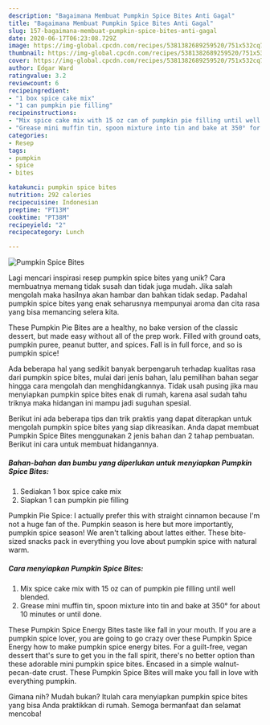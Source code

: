 ```yaml
---
description: "Bagaimana Membuat Pumpkin Spice Bites Anti Gagal"
title: "Bagaimana Membuat Pumpkin Spice Bites Anti Gagal"
slug: 157-bagaimana-membuat-pumpkin-spice-bites-anti-gagal
date: 2020-06-17T06:23:08.729Z
image: https://img-global.cpcdn.com/recipes/5381382689259520/751x532cq70/pumpkin-spice-bites-recipe-main-photo.jpg
thumbnail: https://img-global.cpcdn.com/recipes/5381382689259520/751x532cq70/pumpkin-spice-bites-recipe-main-photo.jpg
cover: https://img-global.cpcdn.com/recipes/5381382689259520/751x532cq70/pumpkin-spice-bites-recipe-main-photo.jpg
author: Edgar Ward
ratingvalue: 3.2
reviewcount: 6
recipeingredient:
- "1 box spice cake mix"
- "1 can pumpkin pie filling"
recipeinstructions:
- "Mix spice cake mix with 15 oz can of pumpkin pie filling until well blended."
- "Grease mini muffin tin, spoon mixture into tin and bake at 350° for about 10 minutes or until done."
categories:
- Resep
tags:
- pumpkin
- spice
- bites

katakunci: pumpkin spice bites 
nutrition: 292 calories
recipecuisine: Indonesian
preptime: "PT13M"
cooktime: "PT38M"
recipeyield: "2"
recipecategory: Lunch

---
```



![Pumpkin Spice Bites](https://img-global.cpcdn.com/recipes/5381382689259520/751x532cq70/pumpkin-spice-bites-recipe-main-photo.jpg)

Lagi mencari inspirasi resep pumpkin spice bites yang unik? Cara membuatnya memang tidak susah dan tidak juga mudah. Jika salah mengolah maka hasilnya akan hambar dan bahkan tidak sedap. Padahal pumpkin spice bites yang enak seharusnya mempunyai aroma dan cita rasa yang bisa memancing selera kita.

These Pumpkin Pie Bites are a healthy, no bake version of the classic dessert, but made easy without all of the prep work. Filled with ground oats, pumpkin puree, peanut butter, and spices. Fall is in full force, and so is pumpkin spice!

Ada beberapa hal yang sedikit banyak berpengaruh terhadap kualitas rasa dari pumpkin spice bites, mulai dari jenis bahan, lalu pemilihan bahan segar hingga cara mengolah dan menghidangkannya. Tidak usah pusing jika mau menyiapkan pumpkin spice bites enak di rumah, karena asal sudah tahu triknya maka hidangan ini mampu jadi suguhan spesial.


Berikut ini ada beberapa tips dan trik praktis yang dapat diterapkan untuk mengolah pumpkin spice bites yang siap dikreasikan. Anda dapat membuat Pumpkin Spice Bites menggunakan 2 jenis bahan dan 2 tahap pembuatan. Berikut ini cara untuk membuat hidangannya.

<!--inarticleads1-->

##### Bahan-bahan dan bumbu yang diperlukan untuk menyiapkan Pumpkin Spice Bites:

1. Sediakan 1 box spice cake mix
1. Siapkan 1 can pumpkin pie filling


Pumpkin Pie Spice: I actually prefer this with straight cinnamon because I&#39;m not a huge fan of the. Pumpkin season is here but more importantly, pumpkin spice season! We aren&#39;t talking about lattes either. These bite-sized snacks pack in everything you love about pumpkin spice with natural warm. 

<!--inarticleads2-->

##### Cara menyiapkan Pumpkin Spice Bites:

1. Mix spice cake mix with 15 oz can of pumpkin pie filling until well blended.
1. Grease mini muffin tin, spoon mixture into tin and bake at 350° for about 10 minutes or until done.


These Pumpkin Spice Energy Bites taste like fall in your mouth. If you are a pumpkin spice lover, you are going to go crazy over these Pumpkin Spice Energy how to make pumpkin spice energy bites. For a guilt-free, vegan dessert that&#39;s sure to get you in the fall spirit, there&#39;s no better option than these adorable mini pumpkin spice bites. Encased in a simple walnut-pecan-date crust. These Pumpkin Spice Bites will make you fall in love with everything pumpkin. 

Gimana nih? Mudah bukan? Itulah cara menyiapkan pumpkin spice bites yang bisa Anda praktikkan di rumah. Semoga bermanfaat dan selamat mencoba!

